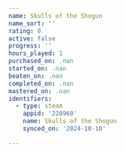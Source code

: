 ```yaml
---
name: Skulls of the Shogun
name_sort: ''
rating: 0
active: false
progress: ''
hours_played: 1
purchased_on: .nan
started_on: .nan
beaten_on: .nan
completed_on: .nan
mastered_on: .nan
identifiers:
  - type: steam
    appid: '228960'
    name: Skulls of the Shogun
    synced_on: '2024-10-10'

---
```


